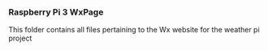 ### Raspberry Pi 3 WxPage
This folder contains all files pertaining to the Wx website for the weather pi project
